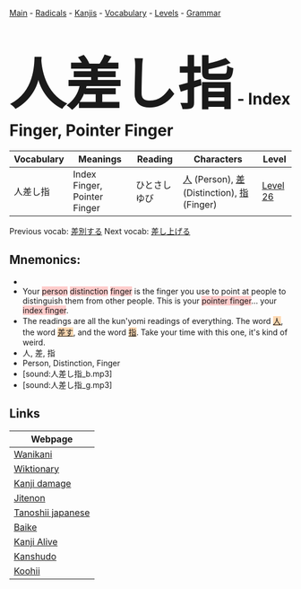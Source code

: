 <style> bigfont {font-size: 100px}</style>
[Main](../README.md) -
[Radicals](../radicals.md) -
[Kanjis](../kanjis.md) -
[Vocabulary](../vocabulary.md) -
[Levels](../levels.md) -
[Grammar](../grammar.md)
# <bigfont> 人差し指</bigfont> - Index Finger, Pointer Finger 

| Vocabulary | Meanings | Reading | Characters | Level |
| --- | --- | --- | --- | --- |
| 人差し指 | Index Finger, Pointer Finger | ひとさしゆび |  [人](../kanjis/人.md) (Person), [差](../kanjis/差.md) (Distinction), [指](../kanjis/指.md) (Finger) | [Level 26](../levels/wk_level26.md) |

Previous vocab: [差別する](差別する.md) Next vocab: [差し上げる](差し上げる.md) 

## Mnemonics:

* 
* Your <span style="background-color:#ffcccb"> person</span> <span style="background-color:#ffcccb"> distinction</span> <span style="background-color:#ffcccb"> finger</span> is the finger you use to point at people to distinguish them from other people. This is your <span style="background-color:#ffcccb"> pointer finger</span>... your <span style="background-color:#ffcccb"> index finger</span>.
* The readings are all the kun'yomi readings of everything. The word <span style="background-color:#fed8b1"> [人](https://jisho.org/search/人)</span>, the word <span style="background-color:#fed8b1"> [差す](https://jisho.org/search/差す)</span>, and the word <span style="background-color:#fed8b1"> [指](https://jisho.org/search/指)</span>. Take your time with this one, it's kind of weird.
* 人, 差, 指
* Person, Distinction, Finger
* [sound:人差し指_b.mp3]
* [sound:人差し指_g.mp3]


## Links 

| Webpage |
| --- |
| [Wanikani          ](https://www.wanikani.com/kanji/人差し指) |
| [Wiktionary        ](https://en.wiktionary.org/wiki/人差し指) |
| [Kanji damage      ](http://www.kanjidamage.com/kanji/search?utf8=✓&q=人差し指) |
| [Jitenon           ](https://jitenon.com/kanji/人差し指) |
| [Tanoshii japanese ](https://www.tanoshiijapanese.com/dictionary/kanji.cfm?k=人差し指) |
| [Baike             ](https://baike.baidu.com/item/人差し指) |
| [Kanji Alive       ](https://app.kanjialive.com/人差し指) |
| [Kanshudo          ](https://www.kanshudo.com/searchmn?q=人差し指) |
| [Koohii            ](https://kanji.koohii.com/study/kanji/人差し指) |
